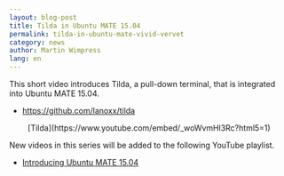 ```yaml
---
layout: blog-post
title: Tilda in Ubuntu MATE 15.04
permalink: tilda-in-ubuntu-mate-vivid-vervet
category: news
author: Martin Wimpress
lang: en
---
```


This short video introduces Tilda, a pull-down terminal, that is integrated into Ubuntu MATE 15.04.

  * <https://github.com/lanoxx/tilda>

<p align="center">
[Tilda](https://www.youtube.com/embed/_woWvmHl3Rc?html5=1)

New videos in this series will be added to the following YouTube playlist.

  * [Introducing Ubuntu MATE 15.04](https://www.youtube.com/playlist?list=PLE6KGGrWCFf0-7sVeKHpddNGUPCYTclBR)
